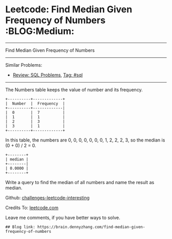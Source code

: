 # Leetcode: Find Median Given Frequency of Numbers     :BLOG:Medium:


---

Find Median Given Frequency of Numbers  

---

Similar Problems:  
-   [Review: SQL Problems](https://brain.dennyzhang.com/review-sql), [Tag: #sql](https://brain.dennyzhang.com/tag/sql)

---

The Numbers table keeps the value of number and its frequency.  

    +----------+-------------+
    |  Number  |  Frequency  |
    +----------+-------------|
    |  0       |  7          |
    |  1       |  1          |
    |  2       |  3          |
    |  3       |  1          |
    +----------+-------------+

In this table, the numbers are 0, 0, 0, 0, 0, 0, 0, 1, 2, 2, 2, 3, so the median is (0 + 0) / 2 = 0.  

    +--------+
    | median |
    +--------|
    | 0.0000 |
    +--------+

Write a query to find the median of all numbers and name the result as median.  

Github: [challenges-leetcode-interesting](https://github.com/DennyZhang/challenges-leetcode-interesting/tree/master/find-median-given-frequency-of-numbers)  

Credits To: [leetcode.com](https://leetcode.com/problems/find-median-given-frequency-of-numbers/description/)  

Leave me comments, if you have better ways to solve.  

    ## Blog link: https://brain.dennyzhang.com/find-median-given-frequency-of-numbers